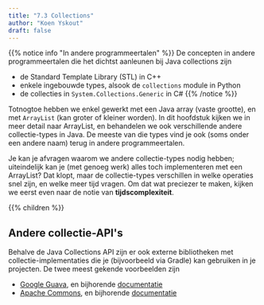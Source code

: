 ```yaml
---
title: "7.3 Collections"
author: "Koen Yskout"
draft: false
---
```


{{% notice info "In andere programmeertalen" %}}
De concepten in andere programmeertalen die het dichtst aanleunen bij Java collections zijn
- de Standard Template Library (STL) in C++
- enkele ingebouwde types, alsook de `collections` module in Python
- de collecties in `System.Collections.Generic` in C#
{{% /notice %}}

Totnogtoe hebben we enkel gewerkt met een Java array (vaste grootte), en met `ArrayList` (kan groter of kleiner worden).
In dit hoofdstuk kijken we in meer detail naar ArrayList, en behandelen we ook verschillende andere collectie-types in Java.
De meeste van die types vind je ook (soms onder een andere naam) terug in andere programmeertalen.

Je kan je afvragen waarom we andere collectie-types nodig hebben; uiteindelijk kan je (met genoeg werk) alles toch implementeren met een ArrayList? Dat klopt, maar de collectie-types verschillen in welke operaties snel zijn, en welke meer tijd vragen. Om dat wat preciezer te maken, kijken we eerst even naar de notie van **tijdscomplexiteit**.

{{% children %}}


## Andere collectie-API's

Behalve de Java Collections API zijn er ook externe bibliotheken met collectie-implementaties die je (bijvoorbeeld via Gradle) kan gebruiken in je projecten.
De twee meest gekende voorbeelden zijn

- [Google Guava](https://github.com/google/guava), en bijhorende [documentatie](https://guava.dev/releases/snapshot-jre/api/docs/com/google/common/collect/package-summary.html)
- [Apache Commons](https://commons.apache.org/), en bijhorende [documentatie](https://commons.apache.org/proper/commons-collections/javadocs/api-4.4/index.html)
